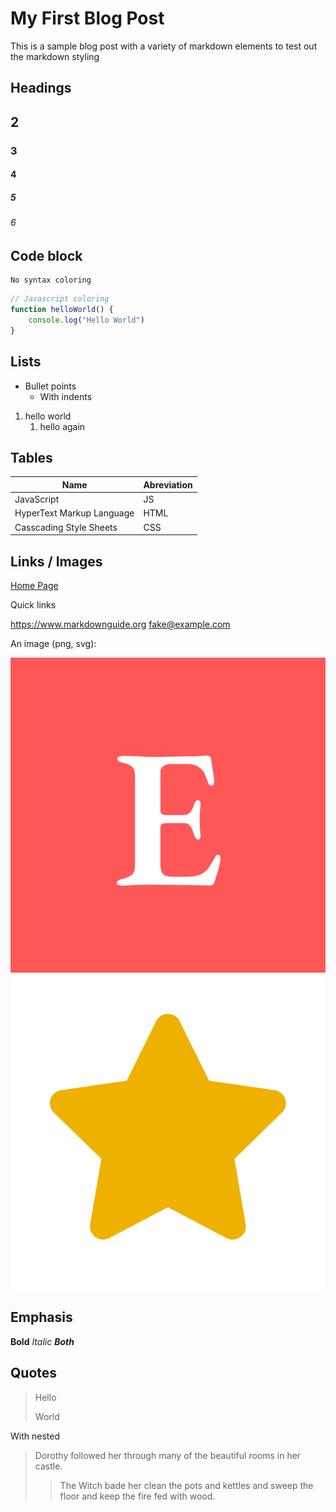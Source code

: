 # My First Blog Post

This is a sample blog post with a variety of markdown elements to
test out the markdown styling

## Headings

## 2

### 3

#### 4

##### 5

###### 6

## Code block

```
No syntax coloring
```

```js
// Javascript coloring
function helloWorld() {
    console.log("Hello World")
}
```

## Lists

- Bullet points
  - With indents

1. hello world
   1. hello again

## Tables

| Name | Abreviation |
| ---- | ----------- |
| JavaScript | JS |
| HyperText Markup Language | HTML |
| Casscading Style Sheets | CSS |

## Links / Images

[Home Page](../index.html)

Quick links

<https://www.markdownguide.org>
<fake@example.com>

An image (png, svg):

![Image](../imgs/logo.png) ![Image2](../icons/star.svg)

## Emphasis

**Bold**
*Italic*
***Both***

## Quotes

> Hello
>
> World

With nested
> Dorothy followed her through many of the beautiful rooms in her castle.
>
>> The Witch bade her clean the pots and kettles and sweep the floor and
>> keep the fire fed with wood.
